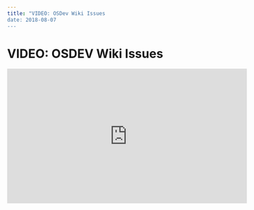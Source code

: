 ```yaml
---
title: "VIDEO: OSDev Wiki Issues
date: 2018-08-07
---
```

# VIDEO: OSDEV Wiki Issues
<iframe width="560" height="315" src="https://www.youtube.com/embed/xC1UnLe0m1c" frameborder="0" allow="accelerometer; autoplay; encrypted-media; gyroscope; picture-in-picture" allowfullscreen></iframe>
